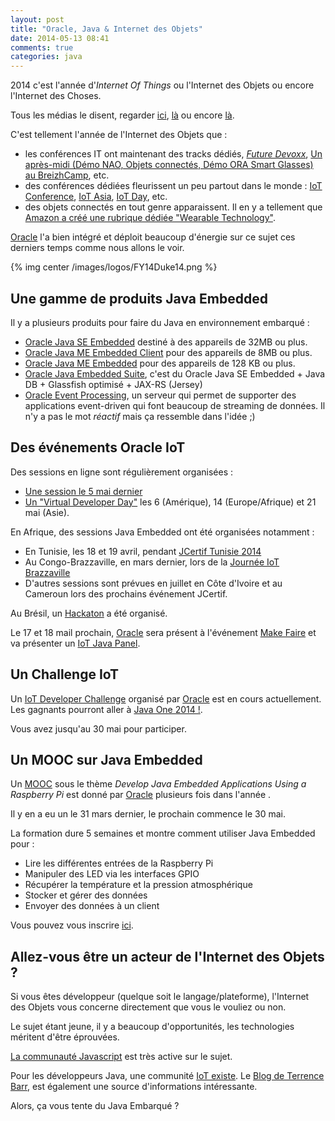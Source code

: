 ```yaml
---
layout: post
title: "Oracle, Java & Internet des Objets"
date: 2014-05-13 08:41
comments: true
categories: java
---
```


2014 c'est l'année d'_Internet Of Things_ ou l'Internet des Objets ou encore l'Internet des Choses.

Tous les médias le disent, regarder [ici](http://www.lefigaro.fr/secteur/high-tech/2014/01/06/01007-20140106ARTFIG00069-l-annee-2014-placee-sous-le-signe-de-l-internet-des-objets.php), [là](http://www.atlantico.fr/rdv/minute-tech/2014-sera-t-elle-annee-internet-choses-bertrand-duperrin-951986.html) ou encore [là](http://blog.econocom.com/blog/2014-lannee-de-linternet-des-objets-grand-public/).

C'est tellement l'année de l'Internet des Objets que :

* les conférences IT ont maintenant des tracks dédiés, [_Future Devoxx_](http://cfp.devoxx.fr/devoxxfr2014/talks/hack),
[Un après-midi (Démo NAO, Objets connectés, Démo ORA Smart Glasses) au BreizhCamp](http://cfp.devoxx.fr/devoxxfr2014/talks/hack), etc.
* des conférences dédiées fleurissent un peu partout dans le monde : [IoT Conference](http://blog.econocom.com/blog/2014-lannee-de-linternet-des-objets-grand-public/), [IoT Asia](http://www.internetofthingsasia.com/), [IoT Day](http://iotday.org/), etc.
* des objets connectés en tout genre apparaissent. Il en y a tellement que [Amazon a créé une rubrique dédiée "Wearable Technology"](http://www.amazon.com/b?node=9013937011).

[Oracle](http://www.oracle.com/index.html) l'a bien intégré et déploit beaucoup d'énergie sur ce sujet ces derniers temps comme nous allons le voir.

{% img center /images/logos/FY14Duke14.png %}

## Une gamme de produits Java Embedded
Il y a plusieurs produits pour faire du Java en environnement embarqué :

* [Oracle Java SE Embedded](http://www.oracle.com/technetwork/java/embedded/resources/se-embeddocs/index.html) destiné à des appareils de 32MB ou plus.
* [Oracle Java ME Embedded Client](http://www.oracle.com/us/technologies/java/embedded/mobile-edition/overview/index.html) pour des appareils de 8MB ou plus.
* [Oracle Java ME Embedded](http://www.oracle.com/technetwork/java/embedded/resources/me-embeddocs/index.html) pour des appareils de 128 KB ou plus.
* [Oracle Java Embedded Suite](http://www.oracle.com/technetwork/java/embedded/resources/java-embedded-suite/index.html), c'est du Oracle Java SE Embedded + Java DB + Glassfish optimisé + JAX-RS (Jersey)
* [Oracle Event Processing](http://docs.oracle.com/cd/E28280_01/doc.1111/e39318/toc.htm), un serveur qui permet de supporter des applications event-driven qui font beaucoup de streaming de données.
Il n'y a pas le mot _réactif_ mais ça ressemble dans l'idée ;)

## Des événements Oracle IoT
Des sessions en ligne sont régulièrement organisées :

* [Une session le 5 mai dernier](https://blogs.oracle.com/java/entry/free_webinar_on_java_micro)
* [Un "Virtual Developer Day"](https://blogs.oracle.com/java/entry/virtual_developer_day_java_2014) les 6 (Amérique), 14 (Europe/Afrique) et 21 mai (Asie).

En Afrique, des sessions Java Embedded ont été organisées notamment :

* En Tunisie, les 18 et 19 avril, pendant [JCertif Tunisie 2014](http://jcertif.com/tunisie/2014/05/09/jcertif-tunisie/)
* Au Congo-Brazzaville, en mars dernier, lors de la [Journée IoT Brazzaville](https://plus.google.com/events/c7fcpf5lb2dhclvbd4lesni8hng?cfem=1)
* D'autres sessions sont prévues en juillet en Côte d'Ivoire et au Cameroun lors des prochains événement JCertif.

Au Brésil, un [Hackaton](https://blogs.oracle.com/java/entry/internet_of_things_iot_hackathon) a été organisé.

Le 17 et 18 mail prochain, [Oracle](http://www.oracle.com/index.html) sera présent à l'événement [Make Faire](http://makerfaire.com/) et va présenter un [IoT Java Panel](https://blogs.oracle.com/java/entry/java_shows_off_at_maker).

## Un Challenge IoT
Un [IoT Developer Challenge](https://www.java.net/challenge) organisé par [Oracle](http://www.oracle.com/index.html) est en cours actuellement.
Les gagnants pourront aller à [Java One 2014 !](https://www.oracle.com/javaone/index.html).

Vous avez jusqu'au 30 mai pour participer.

## Un MOOC sur Java Embedded
Un [MOOC](http://en.wikipedia.org/wiki/Massive_open_online_course) sous le thème _Develop Java Embedded Applications Using a Raspberry Pi_ est donné par [Oracle](http://www.oracle.com/index.html) plusieurs fois dans l'année .

Il y en a eu un le 31 mars dernier, le prochain commence le 30 mai.

La formation dure 5 semaines et montre comment utiliser Java Embedded pour :

* Lire les différentes entrées de la Raspberry Pi
* Manipuler des LED via les interfaces GPIO
* Récupérer la température et la pression atmosphérique
* Stocker et gérer des données
* Envoyer des données à un client

Vous pouvez vous inscrire [ici](https://apex.oracle.com/pls/apex/f?p=44785:145:0::::P145_EVENT_ID,P145_PREV_PAGE:861,143).

## Allez-vous être un acteur de l'Internet des Objets ?
Si vous êtes développeur (quelque soit le langage/plateforme), l'Internet des Objets vous concerne directement que vous le vouliez ou non.

Le sujet étant jeune, il y a beaucoup d'opportunités, les technologies méritent d'être éprouvées.

[La communauté Javascript](http://postscapes.com/javascript-and-the-internet-of-things) est très active sur le sujet.

Pour les développeurs Java, une communité [IoT existe](https://community.java.net/community/iot). Le [Blog de Terrence Barr](https://terrencebarr.wordpress.com/tag/java-embedded/), est également une source d'informations intéressante.

Alors, ça vous tente du Java Embarqué ?